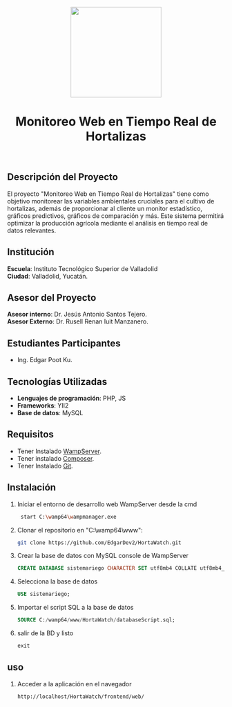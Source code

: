 <p align="center">
    <a target="_blank">
        <img src="https://cdn.pixabay.com/photo/2017/01/16/23/31/icon-1985550_640.png" height="210px" width="210">
    </a>
    <h1 align="center">Monitoreo Web en Tiempo Real de Hortalizas</h1>
    <br>
</p>

## Descripción del Proyecto

El proyecto "Monitoreo Web en Tiempo Real de Hortalizas" tiene como objetivo monitorear las variables ambientales cruciales para el cultivo de hortalizas, además de proporcionar al cliente un monitor estadístico, gráficos predictivos, gráficos de comparación y más.
Este sistema permitirá optimizar la producción agrícola mediante el análisis en tiempo real de datos relevantes.

## Institución

**Escuela**: Instituto Tecnológico Superior de Valladolid  
**Ciudad**: Valladolid, Yucatán.

## Asesor del Proyecto

**Asesor interno**: Dr. Jesús Antonio Santos Tejero.  
**Asesor Externo**: Dr. Rusell Renan Iuit
Manzanero.

## Estudiantes Participantes

- Ing. Edgar Poot Ku.

## Tecnologías Utilizadas

- **Lenguajes de programación**: PHP, JS
- **Frameworks**: YII2
- **Base de datos**: MySQL

## Requisitos

- Tener Instalado [WampServer](https://wampserver.aviatechno.net/).
- Tener instalado [Composer](https://getcomposer.org/download/).
- Tener Instalado [Git](https://git-scm.com/downloads/win).

## Instalación

1. Iniciar el entorno de desarrollo web WampServer desde la cmd
   ```bash
    start C:\wamp64\wampmanager.exe
   ```
2. Clonar el repositorio en "C:\wamp64\www":
   ```bash
   git clone https://github.com/EdgarDev2/HortaWatch.git
   ```
3. Crear la base de datos con MySQL console de WampServer
   ```sql
   CREATE DATABASE sistemariego CHARACTER SET utf8mb4 COLLATE utf8mb4_unicode_ci;
   ```
4. Selecciona la base de datos
   ```sql
   USE sistemariego;
   ```
5. Importar el script SQL a la base de datos
   ```sql
   SOURCE C:/wamp64/www/HortaWatch/databaseScript.sql;
   ```
6. salir de la BD y listo
   ```sql
   exit
   ```

## uso

1. Acceder a la aplicación en el navegador
   ```
   http://localhost/HortaWatch/frontend/web/
   ```

